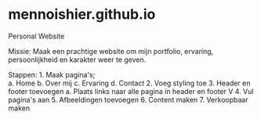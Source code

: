 # mennoishier.github.io
Personal Website

Missie:
Maak een prachtige website om mijn portfolio, ervaring, persoonlijkheid en karakter weer te geven.

Stappen:
    1. Maak pagina's;   
        a. Home
        b. Over mij
        c. Ervaring
        d. Contact
    2. Voeg styling toe
    3. Header en footer toevoegen
        a. Plaats links naar alle pagina in header en footer
V
    4. Vul pagina's aan
    5. Afbeeldingen toevoegen
    6. Content maken
    7. Verkoopbaar maken
